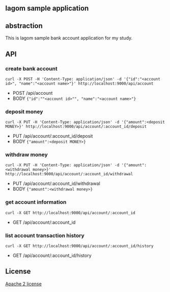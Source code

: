 lagom sample application
-------------------------

## abstraction

This is lagom sample bank account application for my study.

## API

### create bank account

`curl -X POST -H 'Content-Type: application/json' -d '{"id":"<account id>", "name":"<account name>"}' http://localhost:9000/api/account`

+ POST /api/account
+ BODY `{"id":""<account id>"", "name":"<account name>"}`

### deposit money

`curl -X PUT -H 'Content-Type: application/json' -d '{"amount":<deposit MONEY>}' http://localhost:9000/api/account/:account_id/deposit`

+ PUT /api/account/:account_id/deposit
+ BODY `{"amount":<deposit MONEY>}`

### withdraw money

`curl -X PUT -H 'Content-Type: application/json' -d '{"amount":<withdrawal money>}' http://localhost:9000/api/account/:account_id/withdrawal`

+ PUT /api/account/:account_id/withdrawal
+ BODY `{"amount":<withdrawal money>}`

### get account information

`curl -X GET http://localhost:9000/api/account/:account_id`

+ GET /api/account/:account_id


### list account transaction history

`curl -X GET http://localhost:9000/api/account/:account_id/history`

+ GET /api/account/:account_id/history

## License

[Apache 2 license](http://www.apache.org/licenses/LICENSE-2.0)
